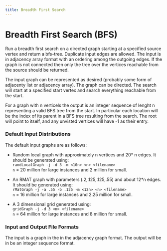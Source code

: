 ```yaml
---
title: Breadth First Search
---
```


# Breadth First Search (BFS)

Run a breadth first search on a directed graph starting at a specified
source vertex and return a bfs-tree.  Duplicate input edges are
allowed.  The input is in adjacency array format with an ordering
among the outgoing edges.  If the graph is not connected then only the
tree over the vertices reachable from the source should be returned.

The input graph can be represented as desired (probably some form of
adjacenty list or adjacency array).   The graph
can be directed.   The search will start at a specified start vertex
and search everything reachable from the start.

For a graph with n verticels the output is an integer sequence of
lenght n representing a valid BFS tree from the start.  In particular
each location will be the index of its parent in a BFS tree resulting
from the search.  The root will point to itself, and any unvisted
vertices will have -1 as their entry.

### Default Input Distributions

The default input graphs are as follows:

- Random local graph with approximately n vertices and 20* n
edges.   It should be generated using:  
`randLocalGraph -j -d 3 -m <10n> <n> <filename>`  
`n` = 20 million for large instances and 2 million for small.

- An RMAT graph with parameters (.2,.125,.125,.55) and about 12*n edges.
It should be generated using:  
`rMatGraph -j -a .55 -b .125 -m <12n> <n> <filename>`  
`n` = 16 million for large instances and 2.25 million for small.

- A 3 dimensional grid generated using:  
`gridGraph -j -d 3 <n> <filename>`  
`n` = 64 million for large instances and 8 million for small.

### Input and Output File Formats

The input is a graph in the in the adjacency graph format.
The output will be in be an integer sequence format.
